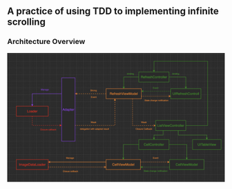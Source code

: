 ## A practice of using TDD to implementing infinite scrolling

### Architecture Overview
![architecture overview](https://github.com/ctwdtw/GitHubAPIPractice/blob/4838e1291006734eed3ae150bf511cf7760d6e65/class-diagram.png)
